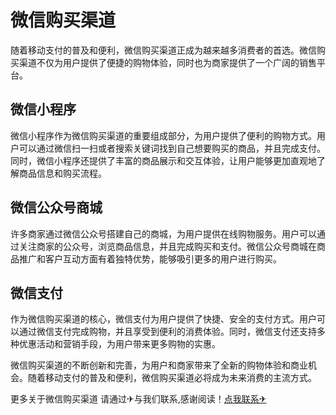 # 微信购买渠道

随着移动支付的普及和便利，微信购买渠道正成为越来越多消费者的首选。微信购买渠道不仅为用户提供了便捷的购物体验，同时也为商家提供了一个广阔的销售平台。

## 微信小程序

微信小程序作为微信购买渠道的重要组成部分，为用户提供了便利的购物方式。用户可以通过微信扫一扫或者搜索关键词找到自己想要购买的商品，并且完成支付。同时，微信小程序还提供了丰富的商品展示和交互体验，让用户能够更加直观地了解商品信息和购买流程。

## 微信公众号商城

许多商家通过微信公众号搭建自己的商城，为用户提供在线购物服务。用户可以通过关注商家的公众号，浏览商品信息，并且完成购买和支付。微信公众号商城在商品推广和客户互动方面有着独特优势，能够吸引更多的用户进行购买。

## 微信支付

作为微信购买渠道的核心，微信支付为用户提供了快捷、安全的支付方式。用户可以通过微信支付完成购物，并且享受到便利的消费体验。同时，微信支付还支持多种优惠活动和营销手段，为用户带来更多购物的实惠。

微信购买渠道的不断创新和完善，为用户和商家带来了全新的购物体验和商业机会。随着移动支付的普及和便利，微信购买渠道必将成为未来消费的主流方式。

更多关于微信购买渠道 请通过✈与我们联系,感谢阅读！[点我联系✈](https://s.k02.cc)